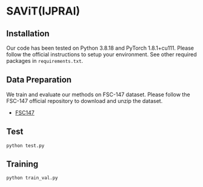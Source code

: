 # SAViT(IJPRAI)

## Installation
Our code has been tested on Python 3.8.18 and PyTorch 1.8.1+cu111. Please follow the official instructions to setup your environment. See other required packages in `requirements.txt`.

## Data Preparation
We train and evaluate our methods on FSC-147 dataset. Please follow the FSC-147 official repository to download and unzip the dataset.

* [FSC147](https://github.com/cvlab-stonybrook/LearningToCountEverything)

## Test

```
python test.py
```

## Training


```
python train_val.py
```



